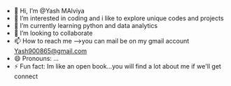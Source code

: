 - 👋 Hi, I’m @Yash MAlviya
- 👀 I’m interested in coding and i like to explore unique codes and projects
- 🌱 I’m currently learning python and data analytics
- 💞️ I’m looking to collaborate 
- 📫 How to reach me -->you can mail be on my gmail account Yash900865@gmail.com
- 😄 Pronouns: ...
- ⚡ Fun fact: Im like an open book...you will find a lot about me if we'll get connect 

